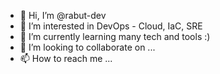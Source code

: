 - 👋 Hi, I’m @rabut-dev
- 👀 I’m interested in DevOps - Cloud, IaC, SRE
- 🌱 I’m currently learning many tech and tools :)
- 💞️ I’m looking to collaborate on ...
- 📫 How to reach me ...

<!---
rabut-dev/rabut-dev is a ✨ special ✨ repository because its `README.md` (this file) appears on your GitHub profile.
You can click the Preview link to take a look at your changes.
--->
